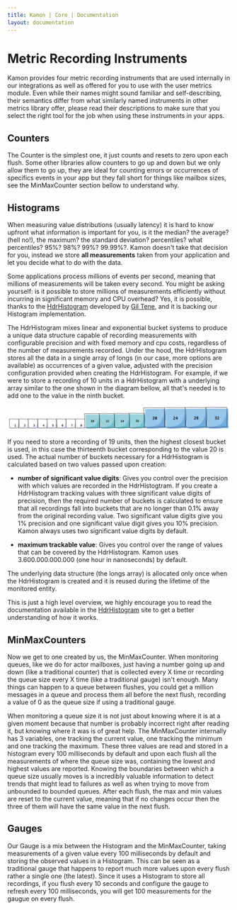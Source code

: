```yaml
---
title: Kamon | Core | Documentation
layout: documentation
---
```


Metric Recording Instruments
============================

Kamon provides four metric recording instruments that are used internally in our integrations as well as offered for you
to use with the user metrics module. Even while their names might sound familiar and self-describing, their semantics
differ from what similarly named instruments in other metrics library offer, please read their descriptions to make sure
that you select the right tool for the job when using these instruments in your apps.


Counters
--------

The Counter is the simplest one, it just counts and resets to zero upon each flush. Some other libraries allow counters
to go up and down but we only allow them to go up, they are ideal for counting errors or occurrences of specifics events
in your app but they fall short for things like mailbox sizes, see the MinMaxCounter section bellow to understand why.


Histograms
----------

When measuring value distributions (usually latency) it is hard to know upfront what information is important for you,
is it the median? the average? (hell no!), the maximum? the standard deviation? percentiles? what percentiles? 95%? 98%?
99%? 99.99%?. Kamon doesn't take that decision for you, instead we store **all measurements** taken from your
application and let you decide what to do with the data.

Some applications process millions of events per second, meaning that millions of measurements will be taken every
second. You might be asking yourself: is it possible to store millions of measurements efficiently without incurring in
significant memory and CPU overhead? Yes, it is possible, thanks to the [HdrHistogram] developed by [Gil Tene], and it
is backing our Histogram implementation.

The HdrHistogram mixes linear and exponential bucket systems to produce a unique data structure capable of recording
measurements with configurable precision and with fixed memory and cpu costs, regardless of the number of measurements
recorded. Under the hood, the HdrHistogram stores all the data in a single array of longs (in our case, more options are
available) as occurrences of a given value, adjusted with the precision configuration provided when creating the
HdrHistogram. For example, if we were to store a recording of 10 units in a HdrHistogram with a underlying array similar
to the one shown in the diagram bellow, all that's needed is to add one to the value in the ninth bucket.

<img class="img-fluid" src="/assets/img/diagrams/hdr-layout.png">

If you need to store a recording of 19 units, then the highest closest bucket is used, in this case the thirteenth
bucket corresponding to the value 20 is used. The actual number of buckets necessary for a HdrHistogram is calculated
based on two values passed upon creation:

* __number of significant value digits__: Gives you control over the precision with which values are recorded in the
HdrHistogtram. If you create a HdrHistogram tracking values with three significant value digits of precision, then the
required number of buckets is calculated to ensure that all recordings fall into buckets that are no longer than 0.1%
away from the original recording value. Two significant value digits give you 1% precision and one significant value
digit gives you 10% precision. Kamon always uses two significant value digits by default.

* __maximum trackable value__: Gives you control over the range of values that can be covered by the HdrHistogram. Kamon
uses 3.600.000.000.000 (one hour in nanoseconds) by default.

The underlying data structure (the longs array) is allocated only once when the HdrHistogram is created and it is reused
during the lifetime of the monitored entity.

This is just a high level overview, we highly encourage you to read the documentation available in the [HdrHistogram]
site to get a better understanding of how it works.


MinMaxCounters
--------------

Now we get to one created by us, the MinMaxCounter. When monitoring queues, like we do for actor mailboxes, just having
a number going up and down (like a traditional counter) that is collected every X time or recording the queue size every
X time (like a traditional gauge) isn't enough. Many things can happen to a queue between flushes, you could get a
million messages in a queue and process them all before the next flush, recording a value of 0 as the queue size if
using a traditional gauge. 

When monitoring a queue size it is not just about knowing where it is at a given moment because that number is probably
incorrect right after reading it, but knowing where it was is of great help. The MinMaxCounter internally has 3
variables, one tracking the current value, one tracking the minimum and one tracking the maximum. These three values are
read and stored in a histogram every 100 milliseconds by default and upon each flush all the measurements of where the
queue size was, containing the lowest and highest values are reported. Knowing the boundaries between which a queue size
usually moves is a incredibly valuable information to detect trends that might lead to failures as well as when trying
to move from unbounded to bounded queues. After each flush, the max and min values are reset to the current value,
meaning that if no changes occur then the three of them will have the same value in the next flush.


Gauges
------

Our Gauge is a mix between the Histogram and the MinMaxCounter, taking measurements of a given value every 100
milliseconds by default and storing the observed values in a Histogram. This can be seen as a traditional gauge that
happens to report much more values upon every flush rather a single one (the latest). Since it uses a Histogram to store
all recordings, if you flush every 10 seconds and configure the gauge to refresh every 100 milliseconds, you will get
100 measurements for the gaugue on every flush.

[HdrHistogram]: https://github.com/HdrHistogram/HdrHistogram
[Gil Tene]: https://twitter.com/giltene

